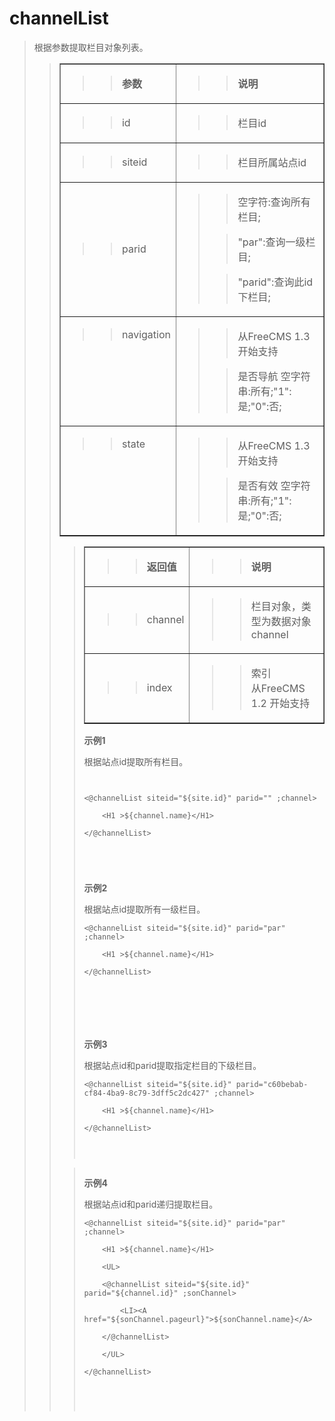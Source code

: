 # channelList #

<p>
<blockquote><span>根据参数提取栏目对象列表。</span></p>
<p>
<blockquote></p>
<table cellpadding='0' border='1' cellspacing='0'>
</blockquote><tbody>
<blockquote><tr>
<blockquote><td>
<blockquote><p>
<blockquote><b><span>参数</span></b></p>
</blockquote></blockquote></td>
<td>
<blockquote><p>
<blockquote><b><span>说明</span></b></p>
</blockquote></blockquote></td>
</blockquote></tr>
<tr>
<blockquote><td>
<blockquote><p>
<blockquote><span>id</span></p>
</blockquote></blockquote></td>
<td>
<blockquote><p>
<blockquote><span>栏目<span>id</span></span></p>
</blockquote></blockquote></td>
</blockquote></tr>
<tr>
<blockquote><td>
<blockquote><p>
<blockquote><span>siteid</span></p>
</blockquote></blockquote></td>
<td>
<blockquote><p>
<blockquote><span>栏目所属站点<span>id</span></span></p>
</blockquote></blockquote></td>
</blockquote></tr>
<tr>
<blockquote><td>
<blockquote><p>
<blockquote><span>parid</span></p>
</blockquote></blockquote></td>
<td>
<blockquote><p>
<blockquote><span>空字符<span>:</span>查询所有栏目<span>;</span></span></p>
</blockquote><p>
<blockquote><span>"par":</span><span>查询一级栏目<span>;</span></span></p>
</blockquote><p>
<blockquote><span>"parid":</span><span>查询此<span>id</span>下栏目<span>;</span></span></p>
</blockquote></blockquote></td>
</blockquote></tr><tr>
<blockquote><td valign='top'>
<blockquote><p>
<blockquote>navigation</p>
</blockquote></blockquote></td>
<td valign='top'>
<blockquote><p>
<blockquote>从FreeCMS 1.3 开始支持</p>
</blockquote><p>
<blockquote>是否导航 空字符串:所有;"1":是;"0":否;</p>
</blockquote></blockquote></td>
</blockquote><blockquote></tr>
<tr>
<blockquote><td valign='top'>
<blockquote><p>
<blockquote>state</p>
</blockquote></blockquote></td>
<td valign='top'>
<blockquote><p>
<blockquote>从FreeCMS 1.3 开始支持</p>
</blockquote><p>
<blockquote>是否有效 空字符串:所有;"1":是;"0":否;</p>
</blockquote></blockquote></td>
</blockquote></tr>
</blockquote></blockquote></tbody>
</table>
<p>
<blockquote></p>
<p>
</p>
<table cellpadding='0' border='1' cellspacing='0'>
</blockquote><tbody>
<blockquote><tr>
<blockquote><td>
<blockquote><p>
<blockquote><b><span>返回值</span></b></p>
</blockquote></blockquote></td>
<td>
<blockquote><p>
<blockquote><b><span>说明</span></b></p>
</blockquote></blockquote></td>
</blockquote></tr>
<tr>
<blockquote><td>
<blockquote><p>
<blockquote><span>channel</span></p>
</blockquote></blockquote></td>
<td>
<blockquote><p>
<blockquote><span>栏目对象，类型为数据对象<span>channel</span></span></p>
</blockquote></blockquote></td>
</blockquote></tr>
<blockquote><tr>
</blockquote><blockquote><td>
<blockquote><p>
<blockquote><span>index</span></p>
</blockquote></blockquote></td>
<td>
<blockquote><p>
<blockquote><span>索引<br>
从FreeCMS 1.2 开始支持<span></span></span></p>
</blockquote></blockquote></td>
</blockquote></tr>
</blockquote></tbody>
</table>
<p>
<blockquote></p>
<p>
</blockquote><b><span>示例<span>1</span></span></b></p>
<p>
<span>根据站点<span>id</span>提取所有栏目。</span></p>
<p>
<pre><code><br>
&lt;@channelList siteid="${site.id}" parid="" ;channel&gt; <br>
    &lt;H1 &gt;${channel.name}&lt;/H1&gt;<br>
&lt;/@channelList&gt;<br>
<br>
</code></pre>
</p>
<p>
<blockquote></p>
<p>
</blockquote><b><a href='http://static.oschina.net/uploads/space/2012/1230/190011_A0Hy_916014.jpg'><img src='http://static.oschina.net/uploads/space/2012/1230/190011_A0Hy_916014.jpg' alt='' /></a></b></p>
<p>
<b><span>示例</span></b><b><span>2</span></b></p>
<p>
<span>根据站点<span>id</span>提取所有一级栏目。</span></p>
<p>
<pre><code>&lt;@channelList siteid="${site.id}" parid="par" ;channel&gt; <br>
    &lt;H1 &gt;${channel.name}&lt;/H1&gt;<br>
&lt;/@channelList&gt; <br>
<br>
<br>
</code></pre>
</p>
<p>
<a href='http://static.oschina.net/uploads/space/2012/1230/190101_Wq9N_916014.png'><img src='http://static.oschina.net/uploads/space/2012/1230/190101_Wq9N_916014.png' alt='' /></a></p>
<p>
<blockquote></p>
<p>
</blockquote><b><span>示例</span></b><b><span>3</span></b></p>
<p>
<span>根据站点<span>id</span>和<span>parid</span>提取指定栏目的下级栏目。</span></p>
<p>
<pre><code>&lt;@channelList siteid="${site.id}" parid="c60bebab-cf84-4ba9-8c79-3dff5c2dc427" ;channel&gt; <br>
    &lt;H1 &gt;${channel.name}&lt;/H1&gt;<br>
&lt;/@channelList&gt;<br>
<br>
</code></pre></blockquote>

</p>
<p>
<blockquote><a href='http://static.oschina.net/uploads/space/2012/1230/190137_g37l_916014.png'><img src='http://static.oschina.net/uploads/space/2012/1230/190137_g37l_916014.png' alt='' /></a></p>
<p>
<blockquote></p>
<p>
</blockquote><b><span>示例</span></b><b><span>4</span></b></p>
<p>
<span>根据站点<span>id</span>和<span>parid</span>递归提取栏目。</span></p>
<p>
<pre><code>&lt;@channelList siteid="${site.id}" parid="par" ;channel&gt; <br>
    &lt;H1 &gt;${channel.name}&lt;/H1&gt;<br>
    &lt;UL&gt;<br>
    &lt;@channelList siteid="${site.id}" parid="${channel.id}" ;sonChannel&gt; <br>
        &lt;LI&gt;&lt;A href="${sonChannel.pageurl}"&gt;${sonChannel.name}&lt;/A&gt; <br>
    &lt;/@channelList&gt;<br>
    &lt;/UL&gt;<br>
&lt;/@channelList&gt;<br>
<br>
</code></pre>
<blockquote></p>
<p>
<a href='http://static.oschina.net/uploads/space/2012/1230/190158_zP8D_916014.png'><img src='http://static.oschina.net/uploads/space/2012/1230/190158_zP8D_916014.png' alt='' /></a></p>